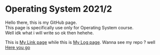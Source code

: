 # Operating System 2021/2

Hello there, this is my GitHub page. <br> 
This page is specifically use only for Operating System course. <br> 
Well idk what i will write so ok then hehehe.

This is [My Link page](https://muhammadhaqqi.github.io/os212/LINKS) while this is
[My Log page](https://muhammadhaqqi.github.io/os212/TXT/mylog.txt). Wanna see my repo ? well [Here you go](https://github.com/muhammadhaqqi/os212)

